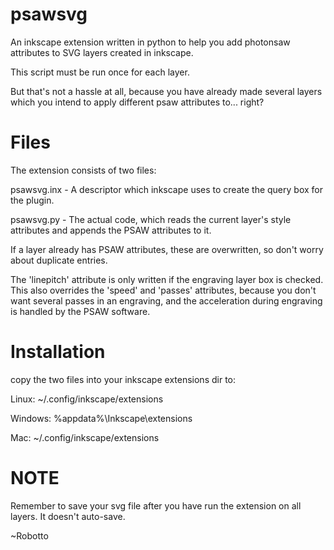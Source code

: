 psawsvg
=======

An inkscape extension written in python to help you add photonsaw attributes to SVG layers created in inkscape.

This script must be run once for each layer.

But that's not a hassle at all, because you have already made several layers which you intend to apply different psaw attributes to... right?

Files
=====

The extension consists of two files:

psawsvg.inx - A descriptor which inkscape uses to create the query box for the plugin.

psawsvg.py - The actual code, which reads the current layer's style attributes and appends the PSAW attributes to it.

If a layer already has PSAW attributes, these are overwritten, so don't worry about duplicate entries.

The 'linepitch' attribute is only written if the engraving layer box is checked. This also overrides the 'speed' and 'passes' attributes, because you don't want several passes in an engraving, and the acceleration during engraving is handled by the PSAW software.

Installation
============
copy the two files into your inkscape extensions dir to:

Linux: ~/.config/inkscape/extensions

Windows: %appdata%\Inkscape\extensions

Mac: ~/.config/inkscape/extensions


NOTE
====
Remember to save your svg file after you have run the extension on all layers. It doesn't auto-save.

~Robotto
